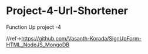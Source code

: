 # Project-4-Url-Shortener
Function Up project -4

//ref->https://github.com/Vasanth-Korada/SignUpForm-HTML_NodeJS_MongoDB
